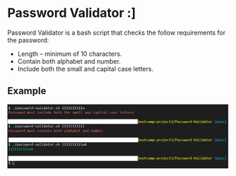 # Password Validator :]

Password Validator is a bash script that checks the follow requirements for the password:

* Length – minimum of 10 characters.
* Contain both alphabet and number.
* Include both the small and capital case letters.

## Example

<img src="./images/example1.png" width="500"/>
